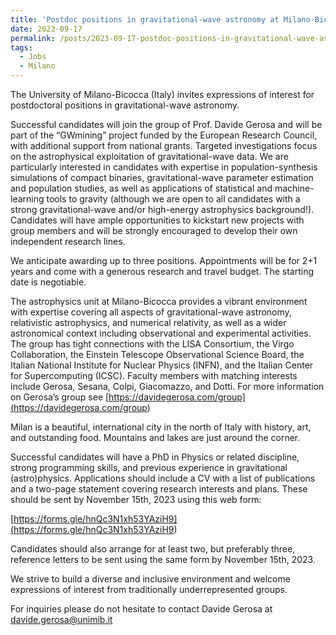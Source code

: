 ```yaml
---
title: 'Postdoc positions in gravitational-wave astronomy at Milano-Bicocca (Italy)'
date: 2023-09-17
permalink: /posts/2023-09-17-postdoc-positions-in-gravitational-wave-astronomy-at-milano-bicocca-italy
tags:
  - Jobs
  - Milano
---
```


The University of Milano-Bicocca (Italy) invites expressions of interest for postdoctoral positions in gravitational-wave astronomy.

Successful candidates will join the group of Prof. Davide Gerosa and will be part of the “GWmining” project funded by the European Research Council, with additional support from national grants. Targeted investigations focus on the astrophysical exploitation of gravitational-wave data. We are particularly interested in candidates with expertise in population-synthesis simulations of compact binaries, gravitational-wave parameter estimation and population studies, as well as applications of statistical and machine-learning tools to gravity (although we are open to all candidates with a strong gravitational-wave and/or high-energy astrophysics background!). Candidates will have ample opportunities to kickstart new projects with group members and will be strongly encouraged to develop their own independent research lines.

We anticipate awarding up to three positions. Appointments will be for 2+1 years and come with a generous research and travel budget. The starting date is negotiable.

The astrophysics unit at Milano-Bicocca provides a vibrant environment with expertise covering all aspects of gravitational-wave astronomy, relativistic astrophysics, and numerical relativity, as well as a wider astronomical context including observational and experimental activities. The group has tight connections with the LISA Consortium, the Virgo Collaboration, the Einstein Telescope Observational Science Board, the Italian National Institute for Nuclear Physics (INFN), and the Italian Center for Supercomputing (ICSC). Faculty members with matching interests include Gerosa, Sesana, Colpi, Giacomazzo, and Dotti. For more information on Gerosa’s group see [https://davidegerosa.com/group](<https://davidegerosa.com/group>)

Milan is a beautiful, international city in the north of Italy with history, art, and outstanding food. Mountains and lakes are just around the corner.

Successful candidates will have a PhD in Physics or related discipline, strong programming skills, and previous experience in gravitational (astro)physics. Applications should include a CV with a list of publications and a two-page statement covering research interests and plans. These should be sent by November 15th, 2023 using this web form:

[https://forms.gle/hnQc3N1xh53YAziH9](<https://forms.gle/hnQc3N1xh53YAziH9>)

Candidates should also arrange for at least two, but preferably three, reference letters to be sent using the same form by November 15th, 2023.

We strive to build a diverse and inclusive environment and welcome expressions of interest from traditionally underrepresented groups.

For inquiries please do not hesitate to contact Davide Gerosa at [davide.gerosa@unimib.it](<mailto:davide.gerosa@unimib.it>)

